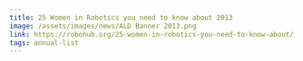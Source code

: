 ```yaml
---
title: 25 Women in Robotics you need to know about 2013
image: /assets/images/news/ALD Banner 2013.png
link: https://robohub.org/25-women-in-robotics-you-need-to-know-about/
tags: annual-list
---
```

